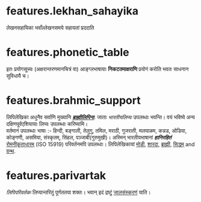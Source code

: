 # features.lekhan_sahayika

लेखनसहायिका भवाँल्लेखनसमये सहायतां प्रददाति

# features.phonetic_table

इतः प्रयोगसूच्यः (अक्षरान्तरणमानचित्रं वा) आङ्ग्लभाषायाः **निकटतमाक्षराणि** प्रयोगं करोति भवतः साधनान सुविधायै च।

# features.brahmic_support

लिपिलेखिका अधुनैव सर्वाणि मुख्यानि **_[ब्राह्मीलिपिना](links:/langs/Brahmic)_**. जाताः _भारतीयलिप्यः_ उपलब्धाः भवन्ति। वयं भविष्ये अन्य दक्षिणपूर्वएशियायाः लिप्यः उपलब्धाः करिष्यामि।  
वर्तमानं उपलब्धाः भाषाः :- हिन्दी, बङ्गाली, तेलुगु, तमिल, मराठी, गुजराती, मलयाळम, कन्नड, ओडिया, कोङ्गणी, असमिया, संस्कृतम्, सिंहल, पञ्जाबी(गुरुमुखी)। अस्मिन् भारतीयभाषानां **_हानिरहितं_** [रोमनीकृताधारम्](links:/langs/Romanized) (ISO 15919) परिवर्तनमपि उपलब्धाः। लिपिलेखिकायां [मोडी](links:/langs/Modi), [शारदा](links:/langs/Sharada), [ब्राह्मी](links:/langs/Brahmi), [सिद्धम्](links:/langs/Siddham) and [ग्रन्थ](links:/langs/Granth).

# features.parivartak

_लिपिपरिवर्तकः_ लिप्यान्तरितुं पूर्णततया शक्तः। भवान् इदं द्रष्टुं [जालसंस्करणं](links:/mukhya/web_app) याति।
